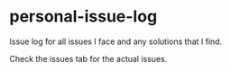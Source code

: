 # personal-issue-log
Issue log for all issues I face and any solutions that I find.

Check the issues tab for the actual issues.
